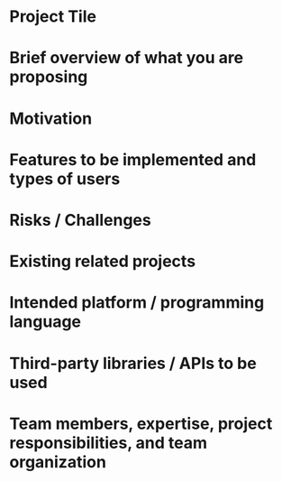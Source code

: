 # Project Tile
<!-- List the title of your project. -->

# Brief overview of what you are proposing
<!-- A short description of the project you will develop. No more than 5 sentences.  -->

# Motivation
<!-- Briefly describe why you want to develop this project. -->

# Features to be implemented and types of users
<!-- List the features you will implement and a list of types of users/roles if you plan to support different types of users (e.g., regular user, admin, student, coach, etc.) and list the features that each role will be able to access. Be as detailed as possible.  -->

# Risks / Challenges
<!-- List any factor that can prevent you from implementing all the features and completing your project. -->

# Existing related projects
<!-- Do some research to find out if similar applications already exist. If there are similar applications, please mention them (put a link or reference to where you found them) and mention how your application will be different/better than existing projects.  -->

# Intended platform / programming language
<!-- (e.g., iOS, Android, Web, Python, C++, Java, JavaScript, etc.) -->

# Third-party libraries / APIs to be used
<!-- Please mention any external Web service, library, database, web server, web container, application server, specialized hardware, etc. that you plan to use in your project, to the best of your abilities. -->

# Team members, expertise, project responsibilities, and team organization
<!-- List the team members, their FSU IDs, and each member’s expertise, such as the programming languages, databases, mobile programming, platforms, APIs, etc. each is comfortable with. Mention who will do what during the project. Mention also how your team will be organized (e.g., will you have a manager in charge of delegating tasks or will you decide together based on interests/skills?), what will be your communication like (will you use Slack, Canvas or something similar to communicate? How often will you meet in person?), etc. -->
